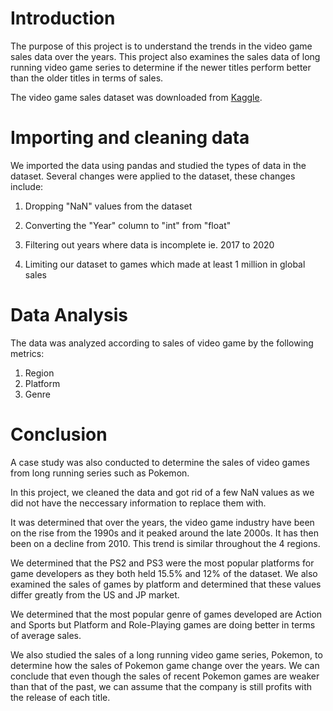 # Introduction 

The purpose of this project is to understand the trends in the video game sales data over the years. This project also examines the sales data of long running video game series to determine if the newer titles perform better than the older titles in terms of sales. 

The video game sales dataset was downloaded from [Kaggle](https://www.kaggle.com/gregorut/videogamesales).

# Importing and cleaning data

We imported the data using pandas and studied the types of data in the dataset.
Several changes were applied to the dataset, these changes include:
  1. Dropping "NaN" values from the dataset
  2. Converting the "Year" column to "int" from "float"
  
  
  3. Filtering out years where data is incomplete ie. 2017 to 2020
  4. Limiting our dataset to games which made at least 1 million in global sales

# Data Analysis

The data was analyzed according to sales of video game by the following metrics:
  1. Region
  2. Platform
  3. Genre

# Conclusion
A case study was also conducted to determine the sales of video games from long running series such as Pokemon.

In this project, we cleaned the data and got rid of a few NaN values as we did not have the neccessary information to replace them with.

It was determined that over the years, the video game industry have been on the rise from the 1990s and it peaked around the late 2000s. It has then been on a decline from 2010. This trend is similar throughout the 4 regions.

We determined that the PS2 and PS3 were the most popular platforms for game developers as they both held 15.5% and 12% of the dataset. We also examined the sales of games by platform and determined that these values differ greatly from the US and JP market.

We determined that the most popular genre of games developed are Action and Sports but Platform and Role-Playing games are doing better in terms of average sales.

We also studied the sales of a long running video game series, Pokemon, to determine how the sales of Pokemon game change over the years. We can conclude that even though the sales of recent Pokemon games are weaker than that of the past, we can assume that the company is still profits with the release of each title.
  
